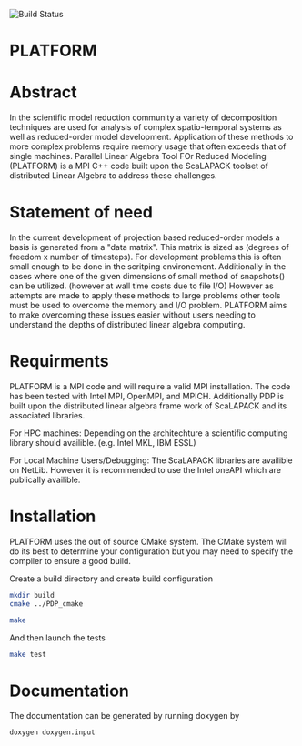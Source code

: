 

![Build Status](https://github.com/narnoldm/PLATFORM/actions/workflows/cmake.yml/badge.svg)


<h1> PLATFORM <h1>


# Abstract 

In the scientific model reduction community a variety of 
decomposition techniques are used for analysis of complex
spatio-temporal systems as well as reduced-order model 
development. Application of these methods to more complex
problems require memory usage that often exceeds that of 
single machines. Parallel Linear Algebra Tool FOr Reduced Modeling  (PLATFORM) is a MPI 
C++ code built upon the ScaLAPACK toolset of distributed
Linear Algebra to address these challenges.



# Statement of need

In the current development of projection based reduced-order models a 
basis is generated from a "data matrix". This matrix is sized as 
(degrees of freedom x number of timesteps). For development problems 
this is often small enough to be done in the scritping environement. 
Additionally in the cases where one of the given dimensions of small
method of snapshots() can be utilized. (however at wall time costs
due to file I/O) However as attempts are made to apply these methods 
to large problems other tools must be used to overcome the memory 
and I/O problem. PLATFORM aims to make overcoming these issues easier
without users needing to understand the depths of distributed
linear algebra computing.


# Requirments

PLATFORM is a MPI code and will require a valid MPI installation. 
The code has been tested with Intel MPI, OpenMPI, and MPICH.
Additionally PDP is built upon the distributed 
linear algebra frame work of ScaLAPACK and its associated 
libraries. 

For HPC machines: 
Depending on the architechture a scientific computing library
should availible. (e.g. Intel MKL, IBM ESSL) 


For Local Machine Users/Debugging:
The ScaLAPACK libraries are availible on NetLib. However it is 
recommended to use the Intel oneAPI which are publically availible.



# Installation

PLATFORM uses the out of source CMake system. The CMake system will do its best 
to determine your configuration but you may need to specify the compiler 
to ensure a good build.

Create a build directory and create build configuration

```bash 
mkdir build
cmake ../PDP_cmake
```

```bash
make
```

And then launch the tests

```bash
make test
```

# Documentation
The documentation can be generated by running doxygen by 

```bash 
doxygen doxygen.input
```


